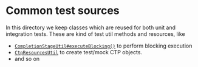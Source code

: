 # Common test sources

In this directory we keep classes which are reused for both unit and integration tests.
These are kind of test util methods and resources, like 
  - [`CompletionStageUtil#executeBlocking()`](/src/test/common/java/com/commercetools/testUtil/CompletionStageUtil.java)
  to perform blocking execution
  - [`CtpResourcesUtil`](/src/test/common/java/com/commercetools/testUtil/ctpUtil/CtpResourcesUtil.java) to create
  test/mock CTP objects.
  - and so on
 